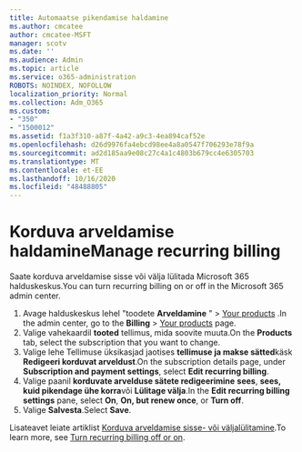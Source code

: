 ```yaml
---
title: Automaatse pikendamise haldamine
ms.author: cmcatee
author: cmcatee-MSFT
manager: scotv
ms.date: ''
ms.audience: Admin
ms.topic: article
ms.service: o365-administration
ROBOTS: NOINDEX, NOFOLLOW
localization_priority: Normal
ms.collection: Adm_O365
ms.custom:
- "350"
- "1500012"
ms.assetid: f1a3f310-a87f-4a42-a9c3-4ea894caf52e
ms.openlocfilehash: d26d9976fa4ebcd98ee4a8a0547f706293e78f9a
ms.sourcegitcommit: ad2d185aa9e08c27c4a1c4803b679cc4e6305703
ms.translationtype: MT
ms.contentlocale: et-EE
ms.lasthandoff: 10/16/2020
ms.locfileid: "48488805"
---
```

# <a name="manage-recurring-billing"></a><span data-ttu-id="f3fa6-102">Korduva arveldamise haldamine</span><span class="sxs-lookup"><span data-stu-id="f3fa6-102">Manage recurring billing</span></span>

<span data-ttu-id="f3fa6-103">Saate korduva arveldamise sisse või välja lülitada Microsoft 365 halduskeskus.</span><span class="sxs-lookup"><span data-stu-id="f3fa6-103">You can turn recurring billing on or off in the Microsoft 365 admin center.</span></span>
  
1. <span data-ttu-id="f3fa6-104">Avage halduskeskus lehel "toodete **Arveldamine** " \> [Your products](https://go.microsoft.com/fwlink/p/?linkid=842054) .</span><span class="sxs-lookup"><span data-stu-id="f3fa6-104">In the admin center, go to the **Billing** \> [Your products](https://go.microsoft.com/fwlink/p/?linkid=842054) page.</span></span>
2. <span data-ttu-id="f3fa6-105">Valige vahekaardil **tooted** tellimus, mida soovite muuta.</span><span class="sxs-lookup"><span data-stu-id="f3fa6-105">On the **Products** tab, select the subscription that you want to change.</span></span>
3. <span data-ttu-id="f3fa6-106">Valige lehe Tellimuse üksikasjad jaotises **tellimuse ja makse sätted**käsk **Redigeeri korduvat arveldust**.</span><span class="sxs-lookup"><span data-stu-id="f3fa6-106">On the subscription details page, under **Subscription and payment settings**, select **Edit recurring billing**.</span></span>
4. <span data-ttu-id="f3fa6-107">Valige paanil **korduvate arvelduse sätete redigeerimine** **sees**, **sees, kuid pikendage ühe korra**või **Lülitage välja**.</span><span class="sxs-lookup"><span data-stu-id="f3fa6-107">In the **Edit recurring billing settings** pane, select **On**, **On, but renew once**, or **Turn off**.</span></span>
5. <span data-ttu-id="f3fa6-108">Valige **Salvesta**.</span><span class="sxs-lookup"><span data-stu-id="f3fa6-108">Select **Save**.</span></span>

<span data-ttu-id="f3fa6-109">Lisateavet leiate artiklist [Korduva arveldamise sisse- või väljalülitamine](https://docs.microsoft.com/microsoft-365/commerce/subscriptions/renew-your-subscription#turn-recurring-billing-off-or-on).</span><span class="sxs-lookup"><span data-stu-id="f3fa6-109">To learn more, see [Turn recurring billing off or on](https://docs.microsoft.com/microsoft-365/commerce/subscriptions/renew-your-subscription#turn-recurring-billing-off-or-on).</span></span>